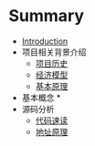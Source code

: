 # Summary

* [Introduction](README.md)
* 项目相关背景介绍
  * [项目历史](project-background/project-history.md)
  * [经济模型](project-background/tokenomic.md)
  * [基本原理](project-background/基本原理.md)
* 基本概念
  * 
* 源码分析
  * [代码速读](source-code/代码速读.md)
  * [地址原理](source-code/address.md)

